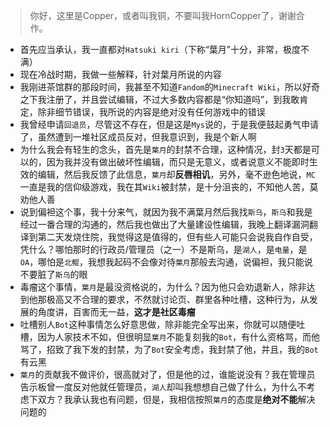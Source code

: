 > 你好，这里是Copper，或者叫我铜，不要叫我HornCopper了，谢谢合作。
- 首先应当承认，我一直都对`Hatsuki kiri`（下称“葉月”十分，非常，极度不满）
- 现在冷战时期，我做一些解释，针对葉月所说的内容
- 我刚进茶馆群的那段时间，我甚至不知道`Fandom`的`Minecraft Wiki`，所以好奇之下我注册了，并且尝试编辑，不过大多数内容都是“你知道吗”，到我敢肯定，除非细节错误，我所说的内容是绝对没有任何游戏中的错误
- 我曾经申请`回退员`，尽管这不存在，但是这是`Mys`说的，于是我便鼓起勇气申请了，虽然遭到一堆社区成员反对，但我意识到，我是个新人啊
- 为什么我会有轻生的念头，首先是`葉月`的封禁不合理，这种情况，封`3`天都是可以的，因为我并没有做出破坏性编辑，而只是无意义，或者说意义不能即时生效的编辑，然后我反馈了此信息，`葉月`却**反唇相讥**，另外，毫不逊色地说，`MC`一直是我的信仰级游戏，我在其`Wiki`被封禁，是十分沮丧的，不知他人苦，莫劝他人善
- 说到偏袒这个事，我十分来气，就因为我不满葉月然后我找`斯乌`，`斯乌`和我是经过一番合理的沟通的，然后我也做出了大量建设性编辑，我晚上翻译漏洞翻译到第二天发烧住院，我觉得这是值得的，但有些人可能只会说我自作自受，凭什么？哪怕那时的行政员/管理员（之一）不是斯乌，是`湖人`，是`电量`，是`OA`，哪怕是`北鲲`，我想我起码不会像对待`葉月`那般去沟通，说偏袒，我只能说不要脏了`斯乌`的眼
- 毒瘤这个事情，`葉月`是最没资格说的，为什么？因为他只会劝退新人，除非达到他那极高又不合理的要求，不然就讨论页、群里各种吐槽，这种行为，从发展的角度讲，百害而无一益，**这才是社区毒瘤**
- 吐槽别人`Bot`这种事情怎么好意思做，除非能完全写出来，你就可以随便吐槽，因为人家技术不如，但很明显`葉月`不能复刻我的`Bot`，有什么资格骂，而他骂了，招致了我下发的封禁，为了`Bot`安全考虑，我封禁了他，并且，我的`Bot`有云黑
- `葉月`的贡献我不做评价，很高就对了，但是他的过，谁能说没有？我在管理员告示板曾一度反对他就任管理员，`湖人`却叫我想想自己做了什么，为什么不考虑下双方？我承认我也有问题，但是，我相信按照`葉月`的态度是**绝对不能**解决问题的
